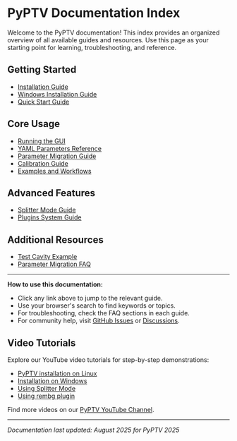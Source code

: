 # PyPTV Documentation Index

Welcome to the PyPTV documentation! This index provides an organized overview of all available guides and resources. Use this page as your starting point for learning, troubleshooting, and reference.

## Getting Started
- [Installation Guide](installation.md)
- [Windows Installation Guide](windows-installation.md)
- [Quick Start Guide](quick-start.md)

## Core Usage
- [Running the GUI](running-gui.md)
- [YAML Parameters Reference](yaml-parameters.md)
- [Parameter Migration Guide](parameter-migration.md)
- [Calibration Guide](calibration.md)
- [Examples and Workflows](examples.md)

## Advanced Features
- [Splitter Mode Guide](splitter-mode.md)
- [Plugins System Guide](plugins.md)


## Additional Resources
- [Test Cavity Example](examples.md#test-cavity)
- [Parameter Migration FAQ](parameter-migration.md#common-migration-issues)

---

**How to use this documentation:**
- Click any link above to jump to the relevant guide.
- Use your browser's search to find keywords or topics.
- For troubleshooting, check the FAQ sections in each guide.
- For community help, visit [GitHub Issues](https://github.com/openptv/pyptv/issues) or [Discussions](https://github.com/openptv/pyptv/discussions).


## Video Tutorials

Explore our YouTube video tutorials for step-by-step demonstrations:

- [PyPTV installation on Linux](https://youtu.be/mlpaJ64t3Kw)
- [Installation on Windows](https://youtu.be/kWREmrGa7Z8)
- [Using Splitter Mode](https://youtu.be/FYZGZlL1yqs?si=4shcdja9CK3SEXGJ)
- [Using rembg plugin](https://youtu.be/vzlX2dIkhjw)

Find more videos on our [PyPTV YouTube Channel](https://www.youtube.com/@openptv1113).

---

*Documentation last updated: August 2025 for PyPTV 2025*
